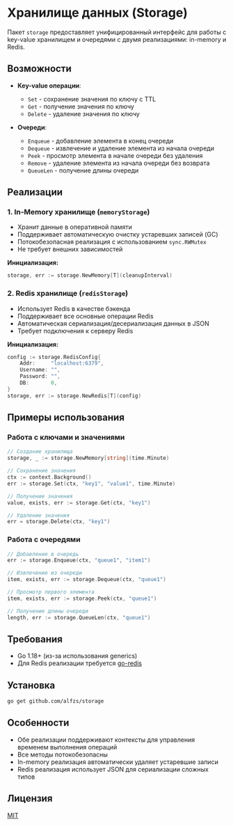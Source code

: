 # Хранилище данных (Storage)

Пакет `storage` предоставляет унифицированный интерфейс для работы с key-value хранилищем и очередями с двумя реализациями: in-memory и Redis.

## Возможности

- **Key-value операции**:

  - `Set` - сохранение значения по ключу с TTL
  - `Get` - получение значения по ключу
  - `Delete` - удаление значения по ключу

- **Очереди**:
  - `Enqueue` - добавление элемента в конец очереди
  - `Dequeue` - извлечение и удаление элемента из начала очереди
  - `Peek` - просмотр элемента в начале очереди без удаления
  - `Remove` - удаление элемента из начала очереди без возврата
  - `QueueLen` - получение длины очереди

## Реализации

### 1. In-Memory хранилище (`memoryStorage`)

- Хранит данные в оперативной памяти
- Поддерживает автоматическую очистку устаревших записей (GC)
- Потокобезопасная реализация с использованием `sync.RWMutex`
- Не требует внешних зависимостей

**Инициализация:**

```go
storage, err := storage.NewMemory[T](cleanupInterval)
```

### 2. Redis хранилище (`redisStorage`)

- Использует Redis в качестве бэкенда
- Поддерживает все основные операции Redis
- Автоматическая сериализация/десериализация данных в JSON
- Требует подключения к серверу Redis

**Инициализация:**

```go
config := storage.RedisConfig{
    Addr:     "localhost:6379",
    Username: "",
    Password: "",
    DB:       0,
}
storage, err := storage.NewRedis[T](config)
```

## Примеры использования

### Работа с ключами и значениями

```go
// Создание хранилища
storage, _ := storage.NewMemory[string](time.Minute)

// Сохранение значения
ctx := context.Background()
err := storage.Set(ctx, "key1", "value1", time.Minute)

// Получение значения
value, exists, err := storage.Get(ctx, "key1")

// Удаление значения
err = storage.Delete(ctx, "key1")
```

### Работа с очередями

```go
// Добавление в очередь
err := storage.Enqueue(ctx, "queue1", "item1")

// Извлечение из очереди
item, exists, err := storage.Dequeue(ctx, "queue1")

// Просмотр первого элемента
item, exists, err := storage.Peek(ctx, "queue1")

// Получение длины очереди
length, err := storage.QueueLen(ctx, "queue1")
```

## Требования

- Go 1.18+ (из-за использования generics)
- Для Redis реализации требуется [go-redis](https://github.com/redis/go-redis)

## Установка

```bash
go get github.com/alfzs/storage
```

## Особенности

- Обе реализации поддерживают контексты для управления временем выполнения операций
- Все методы потокобезопасны
- In-memory реализация автоматически удаляет устаревшие записи
- Redis реализация использует JSON для сериализации сложных типов

## Лицензия

[MIT](LICENSE)
